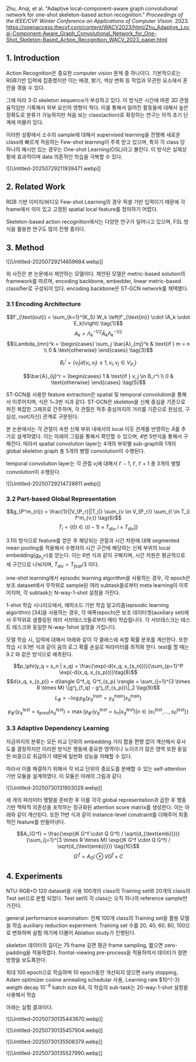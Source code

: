 
Zhu, Anqi, et al. "Adaptive local-component-aware graph convolutional network for one-shot skeleton-based action recognition." _Proceedings of the IEEE/CVF Winter Conference on Applications of Computer Vision_. 2023. https://openaccess.thecvf.com/content/WACV2023/html/Zhu_Adaptive_Local-Component-Aware_Graph_Convolutional_Network_for_One-Shot_Skeleton-Based_Action_Recognition_WACV_2023_paper.html

## 1. Introduction

Action Recognition은 중요한 computer vision 문제 중 하나이다. 기본적으로는 RGB기반 입력에 집중했지만 이는 배경, 밝기, 색상 변화 등 작업과 무관한 요소에서 혼란을 겪을 수 있다.

그에 따라 3-D skeleton sequence가 부상하고 있다. 이 방식은 시간에 따른 3D 관절 움직임만 기록해서 외부 요인의 영향이 적다. 이를 통해서 알려진 활동들에 대해서 높은 정확도로 분류가 가능하지만 처음 보는 class(action)로 확장하는 연구는 아직 초기 단계에 머물러 있다.

이러한 상황에서 소수의 sample에 대해서 supervised learning을 진행해 새로운 class에 빠르게 적응하는 Few-shot learning이 주목 받고 있으며, 특히 각 class 당 하나의 예시만 있는 경우는 One-shot Learning(OSL)라고 불린다. 이 방식은 실제상황에 효과적이며 data 의존적인 학습을 극복할 수 있다.

![[Untitled-20250729211939471.webp]]


## 2. Related Work

RGB 기반 이미지/비디오 Few-shot Learning의 경우 픽셀 기반 입력이기 때문에 각 frame에서 의미 있고 고정된 spatial local feature를 정의하기 어렵다. 

Skeleton-based action recognition에서는 다양한 연구가 일어나고 있으며, FSL 방식을 활용한 연구도 많이 진행 중이다.


## 3. Method

![[Untitled-20250729214659684.webp]]

위 사진은 본 논문에서 제안하는 모델이다. 제안된 모델은 metric-based solution의 framework를 따르며, encoding backbone, embedder, linear metric-based classifier로 구성되어 있다. encoding backbone은 ST-GCN network를 채택했다. 


### 3.1 Encoding Architecture


$$f'_{\text{out}} = \sum_{k=1}^{K_S} W_k \left(f'_{\text{in}} \cdot (A_k \odot E_k)\right) \tag{1}$$
$$A_k = \Lambda_k^{-1/2} \bar{A}_k \Lambda_k^{-1/2}\tag{2}$$
$$\Lambda_{mn}^k = \begin{cases} \sum_j \bar{A}_{mj}^k & \text{if } m = n \\ 0 & \text{otherwise} \end{cases} \tag{3}$$


$$B_r^i = \{v_j | d(v_i, v_j) \leq 1, v_i, v_j \in V_{P_r}\} \tag{4}$$

$$\bar{A}_{ij}^r = \begin{cases} 1 & \text{if } v_j \in B_r^i \\ 0 & \text{otherwise} \end{cases} \tag{5}$$

ST-GCN을 사용한 feature extraction은 spatial 및 temporal convolution을 통해서 이루어지며, 식은 1~3번 식과 같다. ST-GCN은 skeleton을 신체 중심을 기준으로 퍼진 복잡한 그래프로 간주하며, 각 관절은 척추 중심까지의 거리를 기준으로 원심성, 구심성, root(자신) 관계로 구분된다. 

본 논문에서는 각 관절이 속한 신체 부위 내에서의 local 이웃 관계를 반영하는 $\bar{A}$를 추가로 설계하였다. 이는 아래의 그림을 통해서 확인할 수 있으며, 4번 5번식을 통해서 구해진다. 따라서 spatial convolution layer는 4개의 부위별 sub-graph와 1개의 global skeleton graph 총 5개의 병렬 convolution이 수행된다. 

temporal convolution layer는 각 관절 $v_i$에 대해서 $t' - 1$, $t'$, $t'+1$ 총 3개의 병렬 convolution이 수행된다. 

![[Untitled-20250729214728611.webp]]

### 3.2 Part-based Global Representation

$$g_{P^m_{ri}} = \frac{1}{|V_{P_r}||T_i|} \sum_{v \in V_{P_r}} \sum_{t \in T_i} f^m_{v,t} \tag{6}$$
$$T_i = \{t | t \in ((i - 1) \times T_{div}, i \times T_{div}]\}\tag{7}$$

3.1의 방식으로 feature를 얻은 후 해당되는 관절과 시간 차원에 대해 segmented mean pooling을 적용해서 수행자의 시간 구간에 해당하는 신체 부위의 local embedding($g_{P^m_{ri}}$)을 얻는다. 이는 6번 식과 같이 구해지며, 시간 차원은 평균적으로 세 구간으로 나눠지며, $T_{div} = T_{feat} / 3$ 이다.

one-shot learning에서 episodic learning algorithm을 사용하는 경우, 각 epoch은 보조 dataset에서 무작위로 sample된 여러 subtask들로부터 meta learning이 이루어지며, 각 subtask는 N-way-1-shot 설정을 가진다. 

1-shot 학습 시나리오에서, 에피소드 기반 학습 알고리즘(episodic learning algorithm) [34]을 사용하는 경우, 각 에폭(epoch)은 보조 데이터셋(auxiliary set)에서 무작위로 샘플링된 여러 서브태스크들로부터 메타 학습됩니다. 각 서브태스크는 테스트 태스크와 동일한 N-way-1shot 설정을 가집니다.

모델 학습 시, 입력에 대해서 아래와 같이 각 클래스에 속할 확률 분포를 계산한다. 또한 학습 시 9.1번 식과 같이 음의 로그 확률 손실로 파라미터를 최적화 한다. test를 할 때는 9.2 와 같은 방식으로 예측된다.

$$p_\phi(y_q = s_n | x_q) = \frac{\exp(-d(x_q, x_{s_n}))}{\sum_{p=1}^P \exp(-d(x_q, x_{s_p}))}\tag{8}$$
$$d(x_q, x_{s_p}) = d\langle G^f_q, G^f_{s_p} \rangle = \sum_{j=1}^{3 \times R \times M} \|g^j_{f_q} - g^j_{f_{s_p}}\|_2 \tag{9}$$
$$L_\phi = -\log p_\phi(y_q^{train} = y_q^{train} | x_q^{train})\tag{9.1}$$

$$p_{\phi'}(y_q^{test} = s_{pred} | x_q^{test}) = \max \{p_{\phi'}(y_q^{test} = s_n | x_q^{test}) | n \in \{s_1^{test}, ..., s_P^{test} \}\}\tag{9.2}$$

### 3.3 Adaptive Dependency Learning

지금까지의 분류는 모든 비교 단위의 embedding 거리 합을 편향 없이 계산해서 유사도를 결정하지만 이러한 방식은 행동에 중요한 영역이나 노이즈가 많은 영역 또한 동일한 비중으로 취급하기 때문에 일반화 성능을 저해할 수 있다.

따라서 이를 해결하기 위해서 각 비교 단위의 중요도를 분배할 수 있는 self-attention 기반 모듈을 설계하였다. 이 모듈은 아래의 그림과 같다. 

![[Untitled-20250730131903029.webp]]


세 개의 파라미터 행렬을 준비한 후 이를 각각 global representation과 곱한 후 행동 기반 맥락적 의존성을 포착하는 정규화된 attention score matrix를 생성한다. 이는 아래와 같이 계산된다. 또한 11번 식과 같이 instance-level constraint를 더해주어 최종적인 feature를 만들어낸다.

$$A_{G^f} = \frac{\exp((K G^f \cdot Q G^f) / \sqrt{d_{\text{emb}}})} {\sum_{j=1}^{3 \times R \times M} \exp((K G^f \cdot Q G^f) / \sqrt{d_{\text{emb}}})} \tag{10}$$
$$G'^f = A_{G^f} \otimes V G^f + C \tag{11}$$

## 4. Experiments

NTU-RGB+D 120 dataset을 사용 100개의 class의 Training set와 20개의 class의 Test set으로 분할 되었다. Test set의 각 class는 오직 하나의 reference sample만 가진다.

general performance examination: 전체 100개 class의 Training set을 활용 모델을 학습
auxiliary reduction experiment: Training set 수를 20, 40, 60, 80, 100으로 변화하며 실험
여기에 더불어 Ablation study가 진행된다.

skeleton 데이터의 길이는 75 frame 길면 평균 frame sampling, 짧으면 zero-padding을 적용하였다. frontal-viewing pre-process을 적용하여서 데이터가 정면 방향을 보도록한다.

최대 100 epoch으로 학습하며 10 epoch동안 개선되지 않으면 early stopping, Adam optimizer cosine annealing schedular 사용, Learning rate $10^{-3} weigth decay $10^{-6}$
batch size 64, 각 학습의 sub-task는 20-way-1-shot 설정을 사용해서 학습

아래는 실험 결과이다.

![[Untitled-20250730135443670.webp]]

![[Untitled-20250730135457904.webp]]

![[Untitled-20250730135508379.webp]]

![[Untitled-20250730135527990.webp]]
